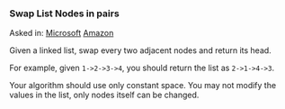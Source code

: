 ### Swap List Nodes in pairs

Asked in: [Microsoft](#) [Amazon](#)

Given a linked list, swap every two adjacent nodes and return its head.

For example, given `1->2->3->4`, you should return the list as `2->1->4->3`.

Your algorithm should use only constant space. You may not modify the values in the list, only nodes itself can be changed.
